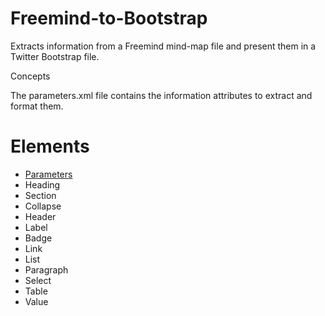 Freemind-to-Bootstrap
================
Extracts information from a Freemind mind-map file and present them in a Twitter Bootstrap file.

Concepts

The parameters.xml file contains the information attributes to extract and format them.

Elements
===

* [Parameters](doc/Parameters.md)
* Heading
* Section
* Collapse
* Header
* Label
* Badge
* Link
* List
* Paragraph
* Select
* Table
* Value


